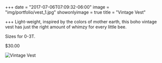 +++
date = "2017-07-06T07:09:32-06:00"
image = "img/portfolio/vest_1.jpg"
showonlyimage = true
title = "Vintage Vest"

+++
Light-weight, inspired by the colors of mother earth, this boho vintage vest has just the right amount of whimzy for every little bee. 

Sizes for 0-3T. 

$30.00

![Vintage Vest](/img/portfolio/vest_1.jpg)
